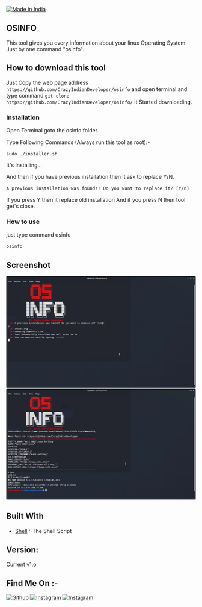 <p align="left">
<a href="#"><img title="Made in India" src="https://img.shields.io/badge/Made%20in%20-India-orange"></a>
</p>

## OSINFO 

This tool gives you every information about your linux Operating System. Just by one command "osinfo".

## How to download this tool

Just Copy the web page address `https://github.com/CrazyIndianDeveloper/osinfo`  and open terminal and type command `git clone https://github.com/CrazyIndianDeveloper/osinfo/` It Started downloading.

### Installation

Open Terminal goto the osinfo folder.

Type Following Commands (Always run this tool as root):-

```
sudo ./installer.sh
```
It's Installing...

And then if you have previous installation then it ask to replace Y/N.
```
A previous installation was found!! Do you want to replace it? [Y/n]

```
If you press Y then it replace old installation
And if you press N then tool get's close.

### How to use
just type command osinfo
```
osinfo
```

## Screenshot

![CrazyIndianDeveloper](https://github.com/CrazyIndianDeveloper/osinfo/blob/main/screenshots/installing.png?raw=true "osinfo.")
![CrazyIndianDeveloper](https://github.com/CrazyIndianDeveloper/osinfo/blob/main/screenshots/installed.png?raw=true "osinfo.")

## Built With

* [Shell](https://www.shellscript.sh/) :-The Shell Script

## Version:

Current v1.o

## Find Me On :-

[![Github](https://img.shields.io/badge/GITHUB-CrazyIndianDeveloper-green?style=for-the-badge&logo=github)](https://github.com/CrazyIndianDeveloper)
[![Instagram](https://img.shields.io/badge/IG-%40crazy_indian_developer-blue?style=for-the-badge&logo=instagram)](https://www.instagram.com/crazy_indian_developer)
[![Instagram](https://img.shields.io/badge/Youtube-Crazy%20Indian%20Developer-red?style=for-the-badge&logo=youtube
)](https://www.youtube.com/channel/UCnij5U2Ic3PtpzCWmmydP7g)

